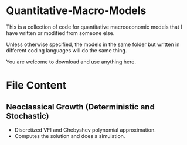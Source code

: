 # Quantitative-Macro-Models
This is a collection of code for quantitative macroeconomic models that I have written or modified from someone else. 

Unless otherwise specified, the models in the same folder but written in different coding languages will do the same thing. 

You are welcome to download and use anything here.

# File Content

## Neoclassical Growth (Deterministic and Stochastic)
- Discretized VFI and Chebyshev polynomial approximation.
- Computes the solution and does a simulation.
